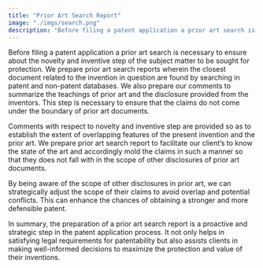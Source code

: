 ```yaml
---
title: "Prior Art Search Report"
image: "./imgs/search.png"
description: "Before filing a patent application a prior art search is necessary to ensure about the novelty and inventive step of the subject matter to be sought for protection. We prepare prior art search reports wherein the closest document related to the invention in question are found by searching in patent and non-patent databases."
---
```


Before filing a patent application a prior art search is necessary to ensure about the novelty and inventive step of the subject matter to be sought for protection. We prepare prior art search reports wherein the closest document related to the invention in question are found by searching in patent and non-patent databases. We also prepare our comments to summarize the teachings of prior art and the disclosure provided from the inventors. This step is necessary to ensure that the claims do not come under the boundary of prior art documents.

Comments with respect to novelty and inventive step are provided so as to establish the extent of overlapping features of the present invention and the prior art.  We prepare prior art search report to facilitate our client’s to know the state of the art  and accordingly mold the claims in such a manner so that they does not fall with in the scope of other disclosures of prior art documents.

By being aware of the scope of other disclosures in prior art, we can strategically adjust the scope of their claims to avoid overlap and potential conflicts. This can enhance the chances of obtaining a stronger and more defensible patent.

In summary, the preparation of a prior art search report is a proactive and strategic step in the patent application process. It not only helps in satisfying legal requirements for patentability but also assists clients in making well-informed decisions to maximize the protection and value of their inventions.
